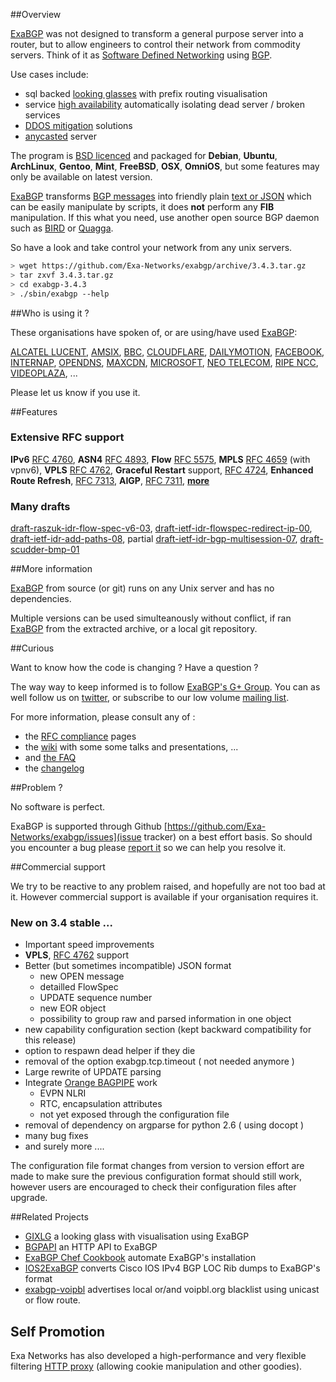 ##Overview

[ExaBGP](http://github.com/Exa-Networks/exabgp) was not designed to transform a general purpose server into a router, but to allow engineers to control their network from commodity servers.
Think of it as [Software Defined Networking](http://en.wikipedia.org/wiki/Software-defined_networking) using [BGP](http://en.wikipedia.org/wiki/BGP).

Use cases include:
 * sql backed [looking glasses](https://code.google.com/p/gixlg/wiki/sample_maps) with prefix routing visualisation
 * service [high availability](http://vincent.bernat.im/en/blog/2013-exabgp-highavailability.html) automatically isolating dead server / broken services
 * [DDOS mitigation](http://perso.nautile.fr/prez/fgabut-flowspec-frnog-final.pdf) solutions
 * [anycasted](http://blog.iweb-hosting.co.uk/blog/2012/01/27/using-bgp-to-serve-high-availability-dns/) server

The program is [BSD licenced](https://github.com/Exa-Networks/exabgp/blob/master/COPYRIGHT) and packaged for **Debian**, **Ubuntu**, **ArchLinux**, **Gentoo**, **Mint**, **FreeBSD**, **OSX**, **OmniOS**, but some features may only be available on latest version.

[ExaBGP](http://github.com/Exa-Networks/exabgp) transforms [BGP messages](http://thomas.mangin.com/data/pdf/UKNOF%2015%20-%20Mangin%20-%20Naked%20BGP.pdf) into friendly plain [text or JSON](https://github.com/Exa-Networks/exabgp/wiki/Controlling-ExaBGP-:-API-for-received-messages) which can be easily manipulate by scripts, it does **not** perform any **FIB** manipulation. If this what you need, use another open source BGP daemon such as [BIRD](http://bird.network.cz/) or [Quagga](http://www.quagga.net/).

So have a look and take control your network from any unix servers.

```sh
> wget https://github.com/Exa-Networks/exabgp/archive/3.4.3.tar.gz
> tar zxvf 3.4.3.tar.gz
> cd exabgp-3.4.3
> ./sbin/exabgp --help
```

##Who is using it ?

These organisations have spoken of, or are using/have used [ExaBGP](http://github.com/Exa-Networks/exabgp):

[ALCATEL LUCENT](http://www.nanog.org/sites/default/files/wed.general.trafficdiversion.serodio.10.pdf),
[AMSIX](https://ripe64.ripe.net/presentations/49-Follow_Up_AMS-IX_route-server_test_Euro-IX_20th_RIPE64.pdf),
[BBC](http://www.bbc.co.uk/),
[CLOUDFLARE](http://www.slideshare.net/TomPaseka/flowspec-apf-2013),
[DAILYMOTION](https://twitter.com/fgabut),
[FACEBOOK](http://velocityconf.com/velocity2013/public/schedule/detail/28410),
[INTERNAP](http://www.internap.com/),
[OPENDNS](http://www.opendns.com/),
[MAXCDN](http://blog.maxcdn.com/anycast-ip-routing-used-maxcdn/),
[MICROSOFT](http://www.nanog.org/sites/default/files/wed.general.brainslug.lapukhov.20.pdf),
[NEO TELECOM](http://media.frnog.org/FRnOG_18/FRnOG_18-6.pdf),
[RIPE NCC](https://labs.ripe.net/Members/wouter_miltenburg/Researchpaper.pdf),
[VIDEOPLAZA](http://www.videoplaza.com),
...

Please let us know if you use it.

##Features

### Extensive RFC support

**IPv6** [RFC 4760](http://www.ietf.org/rfc/rfc4760.txt), **ASN4** [RFC 4893](http://www.ietf.org/rfc/rfc4893.txt), **Flow** [RFC 5575](http://tools.ietf.org/html/rfc5575), **MPLS** [RFC 4659](http://tools.ietf.org/html/rfc4659) (with vpnv6), **VPLS** [RFC 4762](http://tools.ietf.org/html/rfc4762), **Graceful Restart** support, [RFC 4724](http://www.ietf.org/rfc/rfc4724.txt), **Enhanced Route Refresh**, [RFC 7313](http://tools.ietf.org/html/rfc7313), **AIGP**, [RFC 7311](http://tools.ietf.org/html/rfc7311), **[more](https://github.com/Exa-Networks/exabgp/wiki/RFC-Information)**

### Many drafts

[draft-raszuk-idr-flow-spec-v6-03](http://tools.ietf.org/html/draft-ietf-idr-flow-spec-v6-03), [draft-ietf-idr-flowspec-redirect-ip-00](http://tools.ietf.org/html/draft-ietf-idr-flowspec-redirect-ip-00), [draft-ietf-idr-add-paths-08](http://tools.ietf.org/html/draft-ietf-idr-add-paths-08), partial [draft-ietf-idr-bgp-multisession-07](http://tools.ietf.org/html/draft-ietf-idr-bgp-multisession-07), [draft-scudder-bmp-01](http://tools.ietf.org/html/draft-scudder-bmp-01)

##More information

[ExaBGP](http://github.com/Exa-Networks/exabgp) from source (or git) runs on any Unix server and has no dependencies.

Multiple versions can be used simulteanously without conflict, if ran [ExaBGP](http://github.com/Exa-Networks/exabgp) from the extracted archive, or a local git repository.

##Curious

Want to know how the code is changing ? Have a question ?

The way way to keep informed is to follow [ExaBGP's G+ Group](https://plus.google.com/u/0/communities/108249711110699351497). You can as well follow us on [twitter](https://twitter.com/#!/search/exabgp), or subscribe to our low volume [mailing list](http://groups.google.com/group/exabgp-users).

For more information, please consult any of :

 * the [RFC compliance](https://github.com/Exa-Networks/exabgp/wiki/RFC-Information) pages
 * the [wiki](https://github.com/Exa-Networks/exabgp/wiki) with some some talks and presentations, ...
 * and [the FAQ](https://github.com/Exa-Networks/exabgp/wiki/FAQ)
 * the [changelog](https://raw.github.com/Exa-Networks/exabgp/master/CHANGELOG)

##Problem ?

No software is perfect.

ExaBGP is supported through Github [https://github.com/Exa-Networks/exabgp/issues](issue tracker) on a best effort basis. So should you encounter a bug please [report it](https://github.com/Exa-Networks/exabgp/issues?labels=bug&page=1&state=open) so we can help you resolve it.

##Commercial support

We try to be reactive to any problem raised, and hopefully are not too bad at it. However commercial support is available if your organisation requires it.

### New on 3.4 stable ...

 * Important speed improvements
 * **VPLS**, [RFC 4762](http://tools.ietf.org/html/rfc4762) support
 * Better (but sometimes incompatible) JSON format
   * new OPEN message
   * detailled FlowSpec
   * UPDATE sequence number
   * new EOR object
   * possibility to group raw and parsed information in one object
 * new capability configuration section (kept backward compatibility for this release)
 * option to respawn dead helper if they die
 * removal of the option exabgp.tcp.timeout ( not needed anymore )
 * Large rewrite of UPDATE parsing
 * Integrate [Orange BAGPIPE](https://github.com/Orange-OpenSource/bagpipe-bgp) work
   * EVPN NLRI
   * RTC, encapsulation attributes
   * not yet exposed through the configuration file
 * removal of dependency on argparse for python 2.6 ( using docopt )
 * many bug fixes
 * and surely more ....

The configuration file format changes from version to version effort are made to make sure the previous configuration format should still work, however users are encouraged to check their configuration files after upgrade.

##Related Projects

 * [GIXLG](https://code.google.com/p/gixlg/) a looking glass with visualisation using ExaBGP
 * [BGPAPI](https://github.com/abh/bgpapi) an HTTP API to ExaBGP
 * [ExaBGP Chef Cookbook](https://github.com/hw-cookbooks/exabgp) automate ExaBGP's installation
 * [IOS2ExaBGP](https://github.com/lochiiconnectivity/ios2exa) converts Cisco IOS IPv4 BGP LOC Rib dumps to ExaBGP's format
 * [exabgp-voipbl](https://github.com/GeertHauwaerts/exabgp-voipbl) advertises local or/and voipbl.org blacklist using unicast or flow route.

## Self Promotion

Exa Networks has also developed a high-performance and very flexible filtering [HTTP proxy](https://github.com/Exa-Networks/exaproxy) (allowing cookie manipulation and other goodies).

